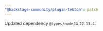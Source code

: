 ```yaml
---
'@backstage-community/plugin-tekton': patch
---
```


Updated dependency `@types/node` to `22.13.4`.
